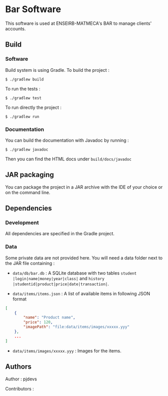 # Bar Software

This software is used at ENSEIRB-MATMECA's BAR to manage clients' accounts.

## Build

### Software

Build system is using Gradle. To build the project :

```
$ ./gradlew build
```

To run the tests :

```
$ ./gradlew test
```

To run directly the project :

```
$ ./gradlew run
```

### Documentation

You can build the documentation with Javadoc by running :

```
$ ./gradlew javadoc
```

Then you can find the HTML docs under `build/docs/javadoc`


## JAR packaging

You can package the project in a JAR archive with the IDE of your choice or on the command line.

## Dependencies

### Development 

All dependencies are specified in the Gradle project.

### Data

Some private data are not provided here.
You will need a data folder next to the JAR file containing :

- `data/db/bar.db` : A SQLite database with two tables `student |login|name|money|year|class|` and `history |studentid|product|price|date|transaction|`.

- `data/items/items.json` : A list of available items in following JSON format
```json
[
    {
        "name": "Product name",
        "price": 120,
        "imagePath": "file:data/items/images/xxxxx.yyy"
    },
    ...
]
```

- `data/items/images/xxxxx.yyy` : Images for the items.

## Authors

Author : pjdevs

Contributors : 